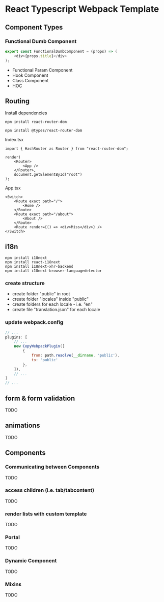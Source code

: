 # React Typescript Webpack Template

## Component Types

### Functional Dumb Component
```js
export const FunctionalDumbComponent = (props) => (
	<div>{props.title}</div>
);
```

- Functional Param Component
- Hook Component
- Class Component
- HOC


## Routing

Install dependencies

`npm install react-router-dom`

`npm install @types/react-router-dom`


Index.tsx

```tsx
import { HashRouter as Router } from "react-router-dom";

render(
	<Router>
		<App />
	</Router>,
	document.getElementById("root")
);
```

App.tsx
```tsx
<Switch>
	<Route exact path="/">
		<Home />
	</Route>
	<Route exact path="/about">
		<About />
	</Route>
	<Route render={() => <div>Miss</div>} />
</Switch>
```


## i18n

```
npm install i18next
npm install react-i18next
npm install i18next-xhr-backend
npm install i18next-browser-languagedetector
```

### create structure

- create folder "public" in root
- create folder "locales" inside "public"
- create folders for each locale - i.e. "en"
- create file "translation.json" for each locale

### update webpack.config

```js
// ... 
plugins: [
	// ... 
	new CopyWebpackPlugin([
		{
			from: path.resolve(__dirname, 'public'),
			to: 'public'
		},
	]),
	// ... 
]
// ...
```


## form & form validation
TODO


## animations
TODO



## Components


### Communicating between Components
TODO


### access children (i.e. tab/tabcontent)
TODO


### render lists with custom template
TODO


### Portal
TODO


### Dynamic Component
TODO


### Mixins
TODO
